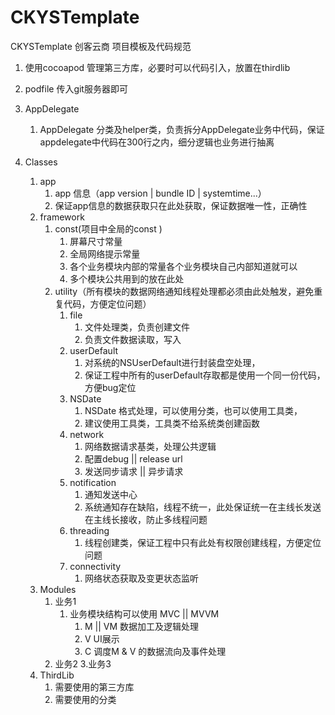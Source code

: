 # CKYSTemplate
CKYSTemplate
创客云商
项目模板及代码规范

1. 使用cocoapod 管理第三方库，必要时可以代码引入，放置在thirdlib
2. podfile 传入git服务器即可

1. AppDelegate
    1. AppDelegate 分类及helper类，负责拆分AppDelegate业务中代码，保证appdelegate中代码在300行之内，细分逻辑也业务进行抽离
2. Classes
    1. app
        1. app 信息（app version | bundle ID  | systemtime...）
        2. 保证app信息的数据获取只在此处获取，保证数据唯一性，正确性
    2. framework
        1. const(项目中全局的const )
            1. 屏幕尺寸常量
            2. 全局网络提示常量
            3. 各个业务模块内部的常量各个业务模块自己内部知道就可以
            4. 多个模块公共用到的放在此处
        2. utility（所有模块的数据网络通知线程处理都必须由此处触发，避免重复代码，方便定位问题）
            1. file
                1. 文件处理类，负责创建文件
                2. 负责文件数据读取，写入
            2. userDefault
                1. 对系统的NSUserDefault进行封装盘空处理，
                2. 保证工程中所有的userDefault存取都是使用一个同一份代码，方便bug定位
            3. NSDate
                1. NSDate 格式处理，可以使用分类，也可以使用工具类，
                2. 建议使用工具类，工具类不给系统类创建函数
            4. network
                1. 网络数据请求基类，处理公共逻辑
                2. 配置debug || release url
                3. 发送同步请求 || 异步请求
            5. notification 
                1. 通知发送中心
                2. 系统通知存在缺陷，线程不统一，此处保证统一在主线长发送在主线长接收，防止多线程问题
            6. threading
                1. 线程创建类，保证工程中只有此处有权限创建线程，方便定位问题
            6. connectivity
                1. 网络状态获取及变更状态监听
    3. Modules
        1. 业务1
            1. 业务模块结构可以使用 MVC || MVVM
                1. M || VM 数据加工及逻辑处理
                2. V UI展示
                3. C 调度M & V 的数据流向及事件处理
        2. 业务2
        3.业务3
    4. ThirdLib
        1. 需要使用的第三方库
        2. 需要使用的分类

